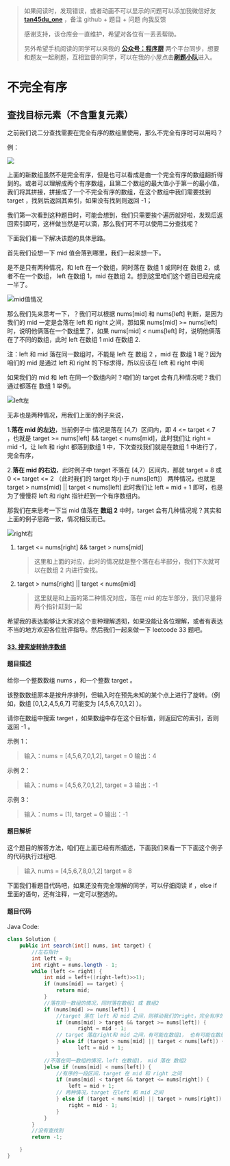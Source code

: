 > 如果阅读时，发现错误，或者动画不可以显示的问题可以添加我微信好友 **[tan45du_one](https://raw.githubusercontent.com/tan45du/tan45du.github.io/master/个人微信.15egrcgqd94w.jpg)** ，备注 github + 题目 + 问题 向我反馈
>
> 感谢支持，该仓库会一直维护，希望对各位有一丢丢帮助。
>
> 另外希望手机阅读的同学可以来我的 <u>[**公众号：程序厨**](https://raw.githubusercontent.com/tan45du/test/master/微信图片_20210320152235.2pthdebvh1c0.png)</u> 两个平台同步，想要和题友一起刷题，互相监督的同学，可以在我的小屋点击<u>[**刷题小队**](https://raw.githubusercontent.com/tan45du/test/master/微信图片_20210320152235.2pthdebvh1c0.png)</u>进入。

# **不完全有序**

## **查找目标元素（不含重复元素）**

之前我们说二分查找需要在完全有序的数组里使用，那么不完全有序时可以用吗？

例：

![](https://cdn.jsdelivr.net/gh/tan45du/photobed@master/photo/案例1.2wan88b4sdk0.png)

上面的新数组虽然不是完全有序，但是也可以看成是由一个完全有序的数组翻折得到的。或者可以理解成两个有序数组，且第二个数组的最大值小于第一的最小值，我们将其拼接，拼接成了一个不完全有序的数组，在这个数组中我们需要找到 target ，找到后返回其索引，如果没有找到则返回 -1；

我们第一次看到这种题目时，可能会想到，我们只需要挨个遍历就好啦，发现后返回索引即可，这样做当然是可以滴，那么我们可不可以使用二分查找呢？

下面我们看一下解决该题的具体思路。

首先我们设想一下 mid 值会落到哪里，我们一起来想一下。

是不是只有两种情况，和 left 在一个数组，同时落在 数组 1 或同时在 数组 2，或者不在一个数组， left 在数组 1，mid 在数组 2。想到这里咱们这个题目已经完成一半了。

![mid值情况](https://cdn.jsdelivr.net/gh/tan45du/photobed@master/photo/mid值情况.3879bq8s3xk0.png)

那么我们先来思考一下，？我们可以根据 nums[mid] 和 nums[left] 判断，是因为我们的 mid 一定是会落在 left 和 right 之间，那如果 nums[mid] >= nums[left] 时，说明他俩落在一个数组里了，如果 nums[mid] < nums[left] 时，说明他俩落在了不同的数组，此时 left 在数组 1 mid 在数组 2.

注：left 和 mid 落在同一数组时，不能是 left 在 数组 2 ，mid 在 数组 1 呢？因为咱们的 mid 是通过 left 和 right 的下标求得，所以应该在 left 和 right 中间

如果我们的 mid 和 left 在同一个数组内时？咱们的 target 会有几种情况呢？我们通过都落在 数组 1 举例。

![left左](https://cdn.jsdelivr.net/gh/tan45du/photobed@master/photo/left左.6kl90uroee40.png)

无非也是两种情况，用我们上面的例子来说，

1.**落在 mid 的左边**，当前例子中 情况是落在 [4,7）区间内，即 4 <= target < 7 ，也就是 target >= nums[left] && target < nums[mid]，此时我们让 right = mid -1，让 left 和 right 都落到数组 1 中，下次查找我们就是在数组 1 中进行了，完全有序，

2.**落在 mid 的右边**，此时例子中 target 不落在 [4,7）区间内，那就 target = 8 或 0 <= target <= 2 （此时我们的 target 均小于 nums[left]） 两种情况，也就是 target > nums[mid] || target < nums[left] 此时我们让 left = mid + 1 即可，也是为了慢慢将 left 和 right 指针赶到一个有序数组内。

那我们在来思考一下当 mid 值落在 **数组 2** 中时，target 会有几种情况呢？其实和上面的例子思路一致，情况相反而已。

![right右](https://cdn.jsdelivr.net/gh/tan45du/photobed@master/photo/right右.3yvrwxloi3c0.png)

1. target <= nums[right] && target > nums[mid]

   > 这里和上面的对应，此时的情况就是整个落在右半部分，我们下次就可以在数组 2 内进行查找。

2. target > nums[right] || target < nums[mid]

   > 这里就是和上面的第二种情况对应，落在 mid 的左半部分，我们尽量将两个指针赶到一起

希望我的表达能够让大家对这个变种理解透彻，如果没能让各位理解，或者有表达不当的地方欢迎各位批评指导。然后我们一起来做一下 leetcode 33 题吧。

#### [33. 搜索旋转排序数组](https://leetcode-cn.com/problems/search-in-rotated-sorted-array/)

#### 题目描述

给你一个整数数组 nums ，和一个整数 target 。

该整数数组原本是按升序排列，但输入时在预先未知的某个点上进行了旋转。（例如，数组 [0,1,2,4,5,6,7] 可能变为 [4,5,6,7,0,1,2] ）。

请你在数组中搜索 target ，如果数组中存在这个目标值，则返回它的索引，否则返回 -1 。

示例 1：

> 输入：nums = [4,5,6,7,0,1,2], target = 0
> 输出：4

示例 2：

> 输入：nums = [4,5,6,7,0,1,2], target = 3
> 输出：-1

示例 3：

> 输入：nums = [1], target = 0
> 输出：-1

#### 题目解析

这个题目的解答方法，咱们在上面已经有所描述，下面我们来看一下下面这个例子的代码执行过程吧.

> 输入 nums = [4,5,6,7,8,0,1,2] target = 8

下面我们看题目代码吧，如果还没有完全理解的同学，可以仔细阅读 if ，else if 里面的语句，还有注释，一定可以整透的。

#### 题目代码

Java Code:

```java
class Solution {
    public int search(int[] nums, int target) {
        //左右指针
        int left = 0;
        int right = nums.length - 1;
        while (left <= right) {
            int mid = left+((right-left)>>1);
            if (nums[mid] == target) {
                return mid;
            }
            //落在同一数组的情况，同时落在数组1 或 数组2
            if (nums[mid] >= nums[left]) {
                //target 落在 left 和 mid 之间，则移动我们的right，完全有序的一个区间内查找
                if (nums[mid] > target && target >= nums[left]) {
                       right = mid - 1;
                // target 落在right和 mid 之间，有可能在数组1， 也有可能在数组2
                } else if (target > nums[mid] || target < nums[left]) {
                       left = mid + 1;
                }
            //不落在同一数组的情况，left 在数组1， mid 落在 数组2
            }else if (nums[mid] < nums[left]) {
                //有序的一段区间，target 在 mid 和 right 之间
                if (nums[mid] < target && target <= nums[right]) {
                    left = mid + 1;
                // 两种情况，target 在left 和 mid 之间
                } else if (target < nums[mid] || target > nums[right]) {
                    right = mid - 1;
                }
            }
        }
        //没有查找到
        return -1;

    }
}
```

